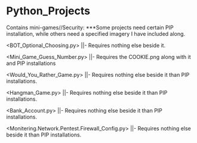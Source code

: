 # Python_Projects
Contains mini-games//Security: ***Some projects need certain PIP installation, while others need a specified imagery I have included along.


<BOT_Optional_Choosing.py> ||- Requires nothing else beside it.


<Mini_Game_Guess_Number.py> ||- Requires the COOKIE.png along with it and PIP installations


<Would_You_Rather_Game.py> ||- Requires nothing else beside it than PIP installations.


<Hangman_Game.py> ||- Requires nothing else beside it than PIP installations.


<Bank_Account.py> ||- Requires nothing else beside it than PIP installations.


<Monitering.Network.Pentest.Firewall_Config.py> ||- Requires nothing else beside it than PIP installations.
